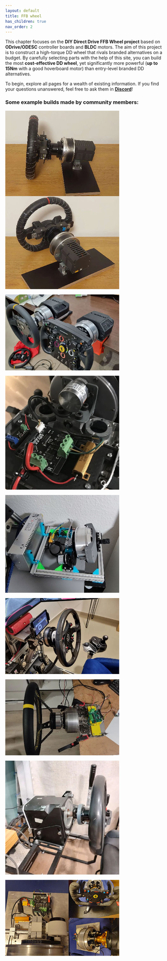 ```yaml
---
layout: default
title: FFB wheel
has_children: true
nav_order: 2
---
```


This chapter focuses on the **DIY Direct Drive FFB Wheel project** based on **ODrive/ODESC** controller boards and **BLDC** motors.
The aim of this project is to construct a high-torque DD wheel that rivals branded alternatives on a budget.
By carefully selecting parts with the help of this site, you can build the most **cost-effective DD wheel**,
yet significantly more powerful (**up to 15Nm** with a good hoverboard motor) than entry-level branded DD alternatives.

To begin, explore all pages for a wealth of existing information.
If you find your questions unanswered, feel free to ask them in  [**Discord**](https://discord.gg/Gt6rnvrZKu)!

### Some example builds made by community members:

[<img src="../../assets/images/showcase_06.jpg">](wheel_assembly.html)

[<img src="../../assets/images/showcase_05.jpg">](https://discord.com/channels/1043156600468287539/1043161800545423411/1186788522473037947)

[<img src="../../assets/images/showcase_01.jpg">](https://discord.com/channels/1043156600468287539/1043161800545423411/1046439148711596102)

[<img src="../../assets/images/showcase_07.jpg">](https://diy-blog.org/2023/08/23/diy-directdrive-forcefeedback-lenkrad-aus-einem-hoverboard-motor-teil-2/)

[<img src="../../assets/images/showcase_02.jpg">](https://discord.com/channels/1043156600468287539/1043161800545423411/1047987630345818142)

[<img src="../../assets/images/showcase_03.jpg">](https://discord.com/channels/1043156600468287539/1043166146431553647/1048983069996105778)

[<img src="../../assets/images/showcase_04.jpg">](https://discord.com/channels/1043156600468287539/1053623628870189098/1053623758318997504)

[<img src="../../assets/images/showcase_00.jpg">](https://discord.com/channels/1043156600468287539/1043166146431553647/1043179437857976330)

